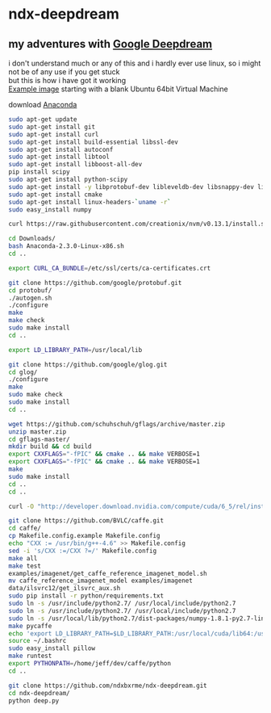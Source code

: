 # ndx-deepdream
## my adventures with [Google Deepdream](http://googleresearch.blogspot.ch/2015/06/inceptionism-going-deeper-into-neural.html)
i don't understand much or any of this and i hardly ever use linux, so i might not be of any use if you get stuck  
but this is how i have got it working  
[Example image](https://github.com/ndxbxrme/ndx-deepdream/blob/master/examples/maggie-eyes.jpg)
starting with a blank Ubuntu 64bit Virtual Machine  
  
download [Anaconda](http://continuum.io/downloads)
```bash
sudo apt-get update
sudo apt-get install git
sudo apt-get install curl
sudo apt-get install build-essential libssl-dev
sudo apt-get install autoconf
sudo apt-get install libtool
sudo apt-get install libboost-all-dev
pip install scipy
sudo apt-get install python-scipy
sudo apt-get install -y libprotobuf-dev libleveldb-dev libsnappy-dev libopencv-dev libboost-all-dev libhdf5-serial-dev protobuf-compiler gcc-4.6 g++-4.6 gcc-4.6-multilib g++-4.6-multilib gfortran libjpeg62 libfreeimage-dev libatlas-base-dev git python-dev python-pip
sudo apt-get install cmake
sudo apt-get install linux-headers-`uname -r`
sudo easy_install numpy

curl https://raw.githubusercontent.com/creationix/nvm/v0.13.1/install.sh | bash

cd Downloads/
bash Anaconda-2.3.0-Linux-x86.sh
cd ..

export CURL_CA_BUNDLE=/etc/ssl/certs/ca-certificates.crt

git clone https://github.com/google/protobuf.git
cd protobuf/
./autogen.sh
./configure
make
make check
sudo make install
cd ..

export LD_LIBRARY_PATH=/usr/local/lib

git clone https://github.com/google/glog.git
cd glog/
./configure
make
sudo make check
sudo make install
cd ..

wget https://github.com/schuhschuh/gflags/archive/master.zip
unzip master.zip
cd gflags-master/
mkdir build && cd build
export CXXFLAGS="-fPIC" && cmake .. && make VERBOSE=1
export CXXFLAGS="-fPIC" && cmake .. && make VERBOSE=1
make
sudo make install
cd ..
cd ..

curl -O "http://developer.download.nvidia.com/compute/cuda/6_5/rel/installers/cuda_6.5.14_linux_64.run"

git clone https://github.com/BVLC/caffe.git
cd caffe/
cp Makefile.config.example Makefile.config
echo "CXX := /usr/bin/g++-4.6" >> Makefile.config
sed -i 's/CXX :=/CXX ?=/' Makefile.config
make all
make test
examples/imagenet/get_caffe_reference_imagenet_model.sh
mv caffe_reference_imagenet_model examples/imagenet
data/ilsvrc12/get_ilsvrc_aux.sh
sudo pip install -r python/requirements.txt
sudo ln -s /usr/include/python2.7/ /usr/local/include/python2.7
sudo ln -s /usr/include/python2.7/ /usr/local/include/python2.7
sudo ln -s /usr/local/lib/python2.7/dist-packages/numpy-1.8.1-py2.7-linux-x86_64.egg/numpy/core/include/numpy /usr/local/include/python2.7/numpy
make pycaffe
echo 'export LD_LIBRARY_PATH=$LD_LIBRARY_PATH:/usr/local/cuda/lib64:/usr/local/lib' >> ~/.bashrc
source ~/.bashrc
sudo easy_install pillow
make runtest
export PYTHONPATH=/home/jeff/dev/caffe/python
cd ..

git clone https://github.com/ndxbxrme/ndx-deepdream.git
cd ndx-deepdream/
python deep.py
```
